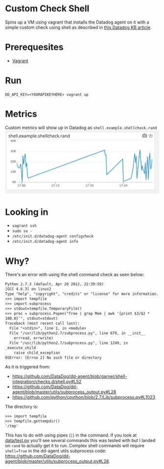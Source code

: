 # Custom Check Shell
Spins up a VM using vagrant that installs the Datadog agent on it with a simple
custom check using shell as described in [this Datadog KB
article](https://help.datadoghq.com/hc/en-us/articles/115000722623-How-can-I-gather-metrics-from-the-UNIX-shell-).

# Prerequesites
- [Vagrant](https://www.vagrantup.com/)

# Run
`DD_API_KEY=<YOURAPIKEYHERE> vagrant up`

# Metrics
Custom metrics will show up in Datadog as `shell.example.shellcheck.rand`
![rand metric dd](rand_metric.png)

# Looking in
- `vagrant ssh`
- `sudo su -`
- `/etc/init.d/datadog-agent configcheck`
- `/etc/init.d/datadog-agent info`

# Why?
There's an error with using the shell command check as seen below:
```
Python 2.7.3 (default, Apr 20 2012, 22:39:59)
[GCC 4.6.3] on linux2
Type "help", "copyright", "credits" or "license" for more information.
>>> import tempfile
>>> import subprocess
>>> stdout=tempfile.TemporaryFile()
>>> proc = subprocess.Popen("free | grep Mem | awk '{print $3/$2 * 100.0}'", stdout=stdout)
Traceback (most recent call last):
  File "<stdin>", line 1, in <module>
  File "/usr/lib/python2.7/subprocess.py", line 679, in __init__
    errread, errwrite)
  File "/usr/lib/python2.7/subprocess.py", line 1249, in _execute_child
    raise child_exception
OSError: [Errno 2] No such file or directory
```
As it is triggered from:
- https://github.com/DataDog/dd-agent/blob/garner/shell-integration/checks.d/shell.py#L52
- https://github.com/DataDog/dd-agent/blob/master/utils/subprocess_output.py#L28
- https://github.com/python/cpython/blob/2.7/Lib/subprocess.py#L1023

The directory is:
```
>>> import tempfile
>>> tempfile.gettempdir()
'/tmp'
```

This has to do with using pipes (`|`) in the command. If you look at
[data/test.py](./data/test.py) you'll see several commands this was tested with
but I landed on `rand` to actually get it to run. Complex shell commands will
require `shell=True` in the dd-agent utils subprocess code:
https://github.com/DataDog/dd-agent/blob/master/utils/subprocess_output.py#L28.
